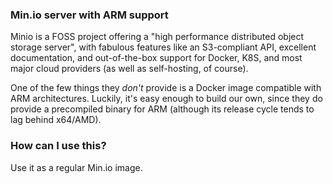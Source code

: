 ### Min.io server with ARM support

Minio is a FOSS project offering a "high performance distributed
object storage server", with fabulous features like an S3-compliant API,
excellent documentation, and out-of-the-box support for Docker, K8S, and most
major cloud providers (as well as self-hosting, of course).

One of the few things they _don't_ provide is a Docker image compatible with
ARM architectures. Luckily, it's easy enough to build our own, since they do
provide a precompiled binary for ARM (although its release cycle tends to lag
behind x64/AMD).

### How can I use this?

Use it as a regular Min.io image.
```